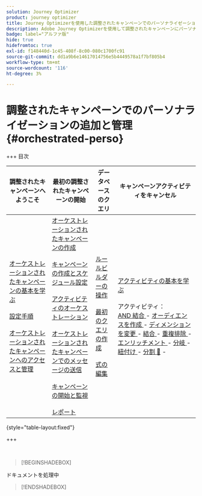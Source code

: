 ```yaml
---
solution: Journey Optimizer
product: journey optimizer
title: Journey Optimizerを使用した調整されたキャンペーンでのパーソナライゼーションの追加と管理
description: Adobe Journey Optimizerを使用して調整されたキャンペーンにパーソナライゼーションを追加する方法を説明します
badge: label="アルファ版"
hide: true
hidefromtoc: true
exl-id: f148440d-1c45-408f-8c00-080c1700fc91
source-git-commit: dd1a9b6e14617014756e5b4449578a1f7bf805b4
workflow-type: tm+mt
source-wordcount: '116'
ht-degree: 3%

---
```


# 調整されたキャンペーンでのパーソナライゼーションの追加と管理 {#orchestrated-perso}

+++ 目次

| 調整されたキャンペーンへようこそ | 最初の調整されたキャンペーンの開始 | データベースのクエリ | キャンペーンアクティビティをキャンセル |
|---|---|---|---|
| [ オーケストレーションされたキャンペーンの基本を学ぶ ](gs-orchestrated-campaigns.md)<br/><br/>[ 設定手順 ](configuration-steps.md)<br/><br/>[ オーケストレーションされたキャンペーンへのアクセスと管理 ](access-manage-orchestrated-campaigns.md) | [ オーケストレーションされたキャンペーンの作成 ](gs-campaign-creation.md)<br/><br/>[ キャンペーンの作成とスケジュール設定 ](create-orchestrated-campaign.md)<br/><br/>[ アクティビティのオーケストレーション ](orchestrate-activities.md)<br/><br/>[ オーケストレーションされたキャンペーンでのメッセージの送信 ](send-messages.md)<br/><br/>[ キャンペーンの開始と監視 ](start-monitor-campaigns.md)<br/><br/>[ レポート ](reporting-campaigns.md) | [ ルールビルダーの操作 ](orchestrated-rule-builder.md)<br/><br/>[ 最初のクエリの作成 ](build-query.md)<br/><br/>[ 式の編集 ](edit-expressions.md) | [ アクティビティの基本を学ぶ ](activities/about-activities.md)<br/><br/> アクティビティ：<br/>[AND 結合 ](activities/and-join.md) - [ オーディエンスを作成 ](activities/build-audience.md) - [ ディメンションを変更 ](activities/change-dimension.md) - [ 結合 ](activities/combine.md) - [ 重複排除 ](activities/deduplication.md) - [ エンリッチメント ](activities/enrichment.md) - [ 分岐 ](activities/fork.md) - [ 紐付け ](activities/reconciliation.md) - [ 分割 ](activities/split.md) [&#128279;](activities/wait.md) - |

{style="table-layout:fixed"}

+++

<br/>

>[!BEGINSHADEBOX]

ドキュメントを処理中

>[!ENDSHADEBOX]